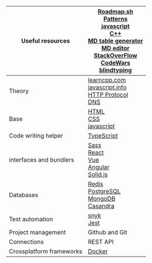 | Useful resources 	| [Roadmap.sh](http://roadmap.sh/)<br>[Patterns](https://www.patterns.dev/posts/classic-design-patterns/)<br>[javascript](https://javascript.info)<br>[C++](https://learncpp.com/)<br>[MD table generator](https://tablesgenerator.com/markdown_tables#)<br>[MD editor](https://stackedit.io/app#)<br>[StackOverFlow](https://stackoverflow.com/)<br>[CodeWars](https://www.codewars.com/)<br>[blindtyping](https://blindtyping.com/test) 	|
|---	|---	|
| Theory 	| [learncpp.com](http://learncpp.com/)  <br>[javascript.info](http://javascript.info/)  <br>[HTTP Protocol](https://www.cloudflare.com/en-gb/learning/ddos/glossary/hypertext-transfer-protocol-http/)<br>[DNS](https://www.cloudflare.com/en-gb/learning/dns/what-is-dns/) 	|
| Base 	| [HTML](https://www.w3schools.com/hTml/default.asp)<br>[CSS](https://www.w3schools.com/css/default.asp)<br>[javascript](https://javascript.info) 	|
| Code writing helper 	| [TypeScript](https://www.typescriptlang.org/) 	|
| interfaces and bundlers 	| [Sass](https://sass-lang.com/)<br>[React](https://reactjs.org/)<br>[Vue](https://vuejs.org/)<br>[Angular](https://angular.io/)<br>[Solid.js](https://www.solidjs.com/) 	|
| Databases 	| [Redis](https://redis.io/)<br>[PostgreSQL](https://www.postgresql.org/)<br>[MongoDB](https://www.mongodb.com/)<br>[Casandra](https://cassandra.apache.org/_/index.html) 	|
| Test automation 	| [snyk](https://snyk.io/)<br>[Jest](https://jestjs.io/) 	|
| Project management 	| Github and Git 	|
| Connections 	| REST API 	|
| Crossplatform frameworks 	| [Docker](https://www.docker.com/) 	|
